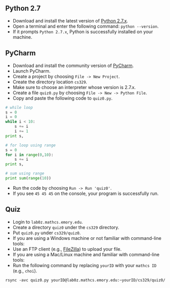 ## Python 2.7

* Download and install the latest version of [Python 2.7.x](https://www.python.org/downloads/release/python-2711/).
* Open a terminal and enter the following command: `python --version`.
* If it prompts `Python 2.7.x`, Python is successfully installed on your machine.

## PyCharm

* Download and install the community version of [PyCharm](https://www.jetbrains.com/pycharm/download/).
* Launch PyCharm.
* Create a project by choosing `File -> New Project`.
 * Create the directory location `cs329`.
 * Make sure to choose an interpreter whose version is 2.7.x.
* Create a file `quiz0.py` by choosing `File -> New -> Python File`.
* Copy and paste the following code to `quiz0.py`.
```python
# while loop
s = 0
i = 0
while i < 10:
    s += i
    i += 1
print s,

# for loop using range
s = 0
for i in range(0,10):
    s += i
print s,

# sum using range
print sum(range(10))
```
* Run the code by choosing `Run -> Run 'quiz0'`.
* If you see `45 45 45` on the console, your program is successfully run.

## Quiz

* Login to `lab0z.mathcs.emory.edu`.
* Create a directory `quiz0` under the `cs329` directory.
* Put `quiz0.py` under `cs329/quiz0`.
* If you are using a Windows machine or not familiar with command-line tools:
 * Use an FTP client (e.g., [FileZilla](https://filezilla-project.org)) to upload your file.
* If you are using a Mac/Linux machine and familiar with command-line tools:
 * Run the following command by replacing `yourID` with your `mathcs ID` (e.g., `choi`).
```
rsync -avc quiz0.py yourID@lab0z.mathcs.emory.edu:~yourID/cs329/quiz0/
```